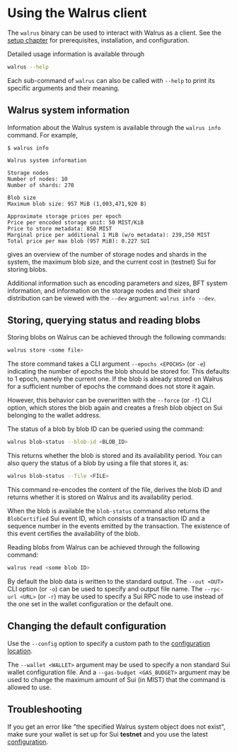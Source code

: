 # Using the Walrus client

The `walrus` binary can be used to interact with Walrus as a client. See the [setup
chapter](./setup.md) for prerequisites, installation, and configuration.

Detailed usage information is available through

```sh
walrus --help
```

Each sub-command of `walrus` can also be called with `--help` to print its specific
arguments and their meaning.

## Walrus system information

Information about the Walrus system is available through the `walrus info` command. For example,

```console
$ walrus info

Walrus system information

Storage nodes
Number of nodes: 10
Number of shards: 270

Blob size
Maximum blob size: 957 MiB (1,003,471,920 B)

Approximate storage prices per epoch
Price per encoded storage unit: 50 MIST/KiB
Price to store metadata: 850 MIST
Marginal price per additional 1 MiB (w/o metadata): 239,250 MIST
Total price per max blob (957 MiB): 0.227 SUI
```

gives an overview of the number of storage nodes and shards in the system, the maximum blob size,
and the current cost in (testnet) Sui for storing blobs.

Additional information such as encoding parameters and sizes, BFT system information, and
information on the storage nodes and their shard distribution can be viewed with the `--dev`
argument: `walrus info --dev`.

## Storing, querying status and reading blobs

Storing blobs on Walrus can be achieved through the following commands:

```sh
walrus store <some file>
```

The store command takes a CLI argument `--epochs <EPOCHS>` (or `-e`) indicating the number of
epochs the blob should be stored for. This defaults to 1 epoch, namely the current one. If the blob
is already stored on Walrus for a sufficient number of epochs the command does not store it again.

However, this behavior can be overwritten with the `--force` (or `-f`) CLI option, which stores
the blob again and creates a fresh blob object on Sui belonging to the wallet address.

The status of a blob by blob ID can be queried using the command:

```sh
walrus blob-status --blob-id <BLOB_ID>
```

This returns whether the blob is stored and its availability period. You can also query the
status of a blob by using a file that stores it, as:

```sh
walrus blob-status --file <FILE>
```

This command re-encodes the content of the file, derives the blob ID and returns whether it
is stored on Walrus and its availability period.

When the blob is available the `blob-status` command also returns the `BlobCertified` Sui event ID,
which consists of a transaction ID and a sequence number in the events emitted by the transaction.
The existence of this event certifies the availability of the blob.

Reading blobs from Walrus can be achieved through the following command:

```sh
walrus read <some blob ID>
```

By default the blob data is written to the standard output. The `--out <OUT>` CLI option (or `-o`)
can be used to specify and output file name. The `--rpc-url <URL>` (or `-r`) may be used to specify
a Sui RPC node to use instead of the one set in the wallet configuration or the default one.

## Changing the default configuration

Use the `--config` option to specify a custom path to the
[configuration location](../usage/setup.md#configuration).

The
`--wallet <WALLET>` argument may be used to specify a non standard Sui wallet configuration file.
And a `--gas-budget <GAS_BUDGET>` argument may be used to change the maximum amount of Sui (in MIST)
that the command is allowed to use.

## Troubleshooting

If you get an error like "the specified Walrus system object does not exist", make sure your wallet
is set up for Sui **testnet** and you use the latest [configuration](./setup.md#configuration).
